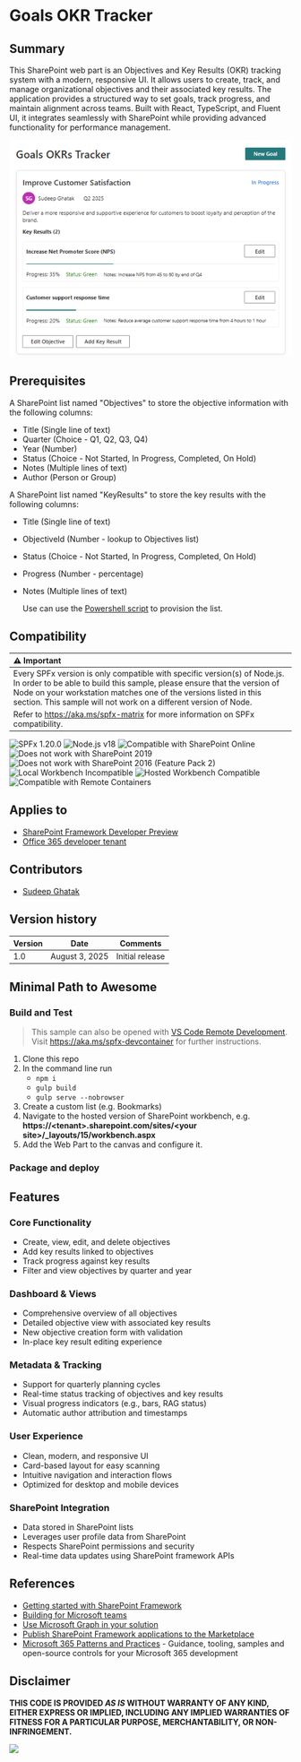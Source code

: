 # Goals OKR Tracker

## Summary

This SharePoint web part is an Objectives and Key Results (OKR) tracking system with a modern, responsive UI. It allows users to create, track, and manage organizational objectives and their associated key results. The application provides a structured way to set goals, track progress, and maintain alignment across teams. Built with React, TypeScript, and Fluent UI, it integrates seamlessly with SharePoint while providing advanced functionality for performance management.

![OKR Dashboard](./assets/Screenshot.png)

## Prerequisites

A SharePoint list named "Objectives" to store the objective information with the following columns:

- Title (Single line of text)
- Quarter (Choice - Q1, Q2, Q3, Q4)
- Year (Number)
- Status (Choice - Not Started, In Progress, Completed, On Hold)
- Notes (Multiple lines of text)
- Author (Person or Group)

A SharePoint list named "KeyResults" to store the key results with the following columns:

- Title (Single line of text)
- ObjectiveId (Number - lookup to Objectives list)
- Status (Choice - Not Started, In Progress, Completed, On Hold)
- Progress (Number - percentage)
- Notes (Multiple lines of text)

  Use can use the [Powershell script](./scripts/SharePointLists.ps1) to provision the list.

## Compatibility

| :warning: Important          |
|:---------------------------|
| Every SPFx version is only compatible with specific version(s) of Node.js. In order to be able to build this sample, please ensure that the version of Node on your workstation matches one of the versions listed in this section. This sample will not work on a different version of Node.|
|Refer to <https://aka.ms/spfx-matrix> for more information on SPFx compatibility.   |

![SPFx 1.20.0](https://img.shields.io/badge/SPFx-1.20.0-green.svg)
![Node.js v18](https://img.shields.io/badge/Node.js-v18-green.svg)
![Compatible with SharePoint Online](https://img.shields.io/badge/SharePoint%20Online-Compatible-green.svg)
![Does not work with SharePoint 2019](https://img.shields.io/badge/SharePoint%20Server%202019-Incompatible-red.svg "SharePoint Server 2019 requires SPFx 1.4.1 or lower")
![Does not work with SharePoint 2016 (Feature Pack 2)](https://img.shields.io/badge/SharePoint%20Server%202016%20(Feature%20Pack%202)-Incompatible-red.svg "SharePoint Server 2016 Feature Pack 2 requires SPFx 1.1")
![Local Workbench Incompatible](https://img.shields.io/badge/Local%20Workbench-Incompatible-red.svg)
![Hosted Workbench Compatible](https://img.shields.io/badge/Hosted%20Workbench-Compatible-green.svg)
![Compatible with Remote Containers](https://img.shields.io/badge/Remote%20Containers-Compatible-green.svg)

## Applies to

- [SharePoint Framework Developer Preview](https://learn.microsoft.com/sharepoint/dev/spfx/sharepoint-framework-overview)
- [Office 365 developer tenant](https://learn.microsoft.com/sharepoint/dev/spfx/set-up-your-developer-tenant)

## Contributors

- [Sudeep Ghatak](https://github.com/sudeepghatak)

## Version history

|Version|Date|Comments|
|-------|----|--------|
|1.0|August 3, 2025|Initial release|

## Minimal Path to Awesome

### Build and Test

> This sample can also be opened with [VS Code Remote Development](https://code.visualstudio.com/docs/remote/remote-overview). Visit <https://aka.ms/spfx-devcontainer> for further instructions.

1. Clone this repo
1. In the command line run
    - `npm i`
    - `gulp build`
    - `gulp serve --nobrowser`
1. Create a custom list (e.g. Bookmarks)
1. Navigate to the hosted version of SharePoint workbench, e.g. **https://\<tenant>.sharepoint.com/sites/\<your site>/_layouts/15/workbench.aspx**
1. Add the Web Part to the canvas and configure it.

### Package and deploy

## Features

### Core Functionality

- Create, view, edit, and delete objectives  
- Add key results linked to objectives  
- Track progress against key results  
- Filter and view objectives by quarter and year  

### Dashboard & Views

- Comprehensive overview of all objectives  
- Detailed objective view with associated key results  
- New objective creation form with validation  
- In-place key result editing experience  

### Metadata & Tracking

- Support for quarterly planning cycles  
- Real-time status tracking of objectives and key results  
- Visual progress indicators (e.g., bars, RAG status)  
- Automatic author attribution and timestamps  

### User Experience

- Clean, modern, and responsive UI  
- Card-based layout for easy scanning  
- Intuitive navigation and interaction flows  
- Optimized for desktop and mobile devices  

### SharePoint Integration

- Data stored in SharePoint lists  
- Leverages user profile data from SharePoint  
- Respects SharePoint permissions and security  
- Real-time data updates using SharePoint framework APIs  

## References

- [Getting started with SharePoint Framework](https://docs.microsoft.com/en-us/sharepoint/dev/spfx/set-up-your-developer-tenant)
- [Building for Microsoft teams](https://docs.microsoft.com/en-us/sharepoint/dev/spfx/build-for-teams-overview)
- [Use Microsoft Graph in your solution](https://docs.microsoft.com/en-us/sharepoint/dev/spfx/web-parts/get-started/using-microsoft-graph-apis)
- [Publish SharePoint Framework applications to the Marketplace](https://docs.microsoft.com/en-us/sharepoint/dev/spfx/publish-to-marketplace-overview)
- [Microsoft 365 Patterns and Practices](https://aka.ms/m365pnp) - Guidance, tooling, samples and open-source controls for your Microsoft 365 development

## Disclaimer

**THIS CODE IS PROVIDED *AS IS* WITHOUT WARRANTY OF ANY KIND, EITHER EXPRESS OR IMPLIED, INCLUDING ANY IMPLIED WARRANTIES OF FITNESS FOR A PARTICULAR PURPOSE, MERCHANTABILITY, OR NON-INFRINGEMENT.**

<img src="https://m365-visitor-stats.azurewebsites.net/sp-dev-fx-webparts/samples/react-okr-tracker" />

